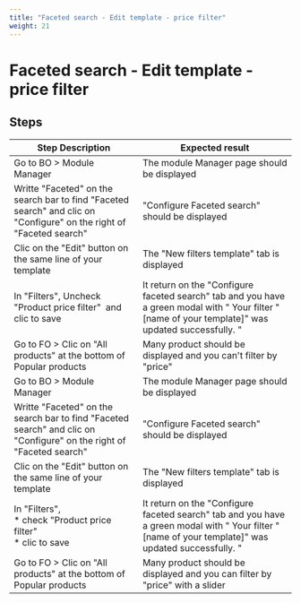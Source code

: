 ```yaml
---
title: "Faceted search - Edit template - price filter"
weight: 21
---
```


# Faceted search - Edit template - price filter
## Steps
| Step Description | Expected result |
| ----- | ----- |
| Go to BO > Module Manager | The module Manager page should be displayed |
| Writte "Faceted" on the search bar to find "Faceted search" and clic on "Configure" on the right of "Faceted search" | "Configure Faceted search" should be displayed |
| Clic on the "Edit" button on the same line of your template | The "New filters template" tab is displayed |
| In "Filters", Uncheck "Product price filter"  and clic to save | It return on the "Configure faceted search" tab and you have a green modal with " Your filter "[name of your template]" was updated successfully. " |
| Go to FO > Clic on "All products" at the bottom of Popular products | Many product should be displayed and you can't filter by "price" |
| Go to BO > Module Manager | The module Manager page should be displayed |
| Writte "Faceted" on the search bar to find "Faceted search" and clic on "Configure" on the right of "Faceted search" | "Configure Faceted search" should be displayed |
| Clic on the "Edit" button on the same line of your template | The "New filters template" tab is displayed |
| In "Filters",<br> * check "Product price filter"<br> * clic to save | It return on the "Configure faceted search" tab and you have a green modal with " Your filter "[name of your template]" was updated successfully. " |
| Go to FO > Clic on "All products" at the bottom of Popular products | Many product should be displayed and you can filter by "price" with a slider |
